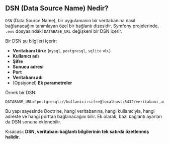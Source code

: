 ## DSN (Data Source Name) Nedir?

`DSN` (Data Source Name), bir uygulamanın bir veritabanına nasıl bağlanacağını tanımlayan özel bir bağlantı dizesidir. Symfony projelerinde, `.env` dosyasındaki `DATABASE_URL` değişkeni bir DSN içerir.

Bir DSN şu bilgileri içerir:

-   **Veritabanı türü:** (`mysql`, `postgresql`, `sqlite` vb.)
-   **Kullanıcı adı**
-   **Şifre**
-   **Sunucu adresi**
-   **Port**
-   **Veritabanı adı**
-   (Opsiyonel) **Ek parametreler**

Örnek bir DSN:

```
DATABASE_URL="postgresql://kullanici:sifre@localhost:5432/veritabani_adi"
```

Bu yapı sayesinde Doctrine, hangi veritabanına, hangi kullanıcıyla, hangi adreste ve hangi porttan bağlanacağını bilir. Ek olarak, bazı bağlantı ayarları da DSN sonuna eklenebilir.

Kısacası: **DSN, veritabanı bağlantı bilgilerinin tek satırda özetlenmiş halidir.**
